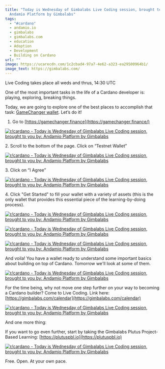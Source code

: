```yaml
---
title: "Today is Wednesday of Gimbalabs Live Coding session, brought to you by:
  Andamio Platform by Gimbalabs"
tags:
  - "#cardano"
  - andamio.io
  - gimbalabs
  - gimbalabs.com
  - education
  - Adoption
  - Development
  - Building on Cardano
url: ""
image: https://ucarecdn.com/1c2cbad4-97a7-4e62-a323-ea29500964b1/
image_text: https://gimbalabs.com/
---
```


Live Coding takes place all weds and thrus, 14:30 UTC

One of the most important tasks in the life of a Cardano developer is: playing, exploring, breaking things.

Today, we are going to explore one of the best places to accomplish that task: [GameChanger wallet](https://gamechanger.finance/). Let’s do it!

1.  Go to [https://gamechanger.finance](https://gamechanger.finance/)
    

[![r/cardano - Today is Wednesday of Gimbalabs Live Coding session, brought to you by: Andamio Platform by Gimbalabs](https://preview.redd.it/v60p82cv6nmb1.jpg?width=1348&format=pjpg&auto=webp&s=82091e2533206d50206b6f8d85aa2ecfa3f1b609)](https://preview.redd.it/v60p82cv6nmb1.jpg?width=1348&format=pjpg&auto=webp&s=82091e2533206d50206b6f8d85aa2ecfa3f1b609)

2\. Scroll to the bottom of the page. Click on “Testnet Wallet”

[![r/cardano - Today is Wednesday of Gimbalabs Live Coding session, brought to you by: Andamio Platform by Gimbalabs](https://preview.redd.it/2t6m7v6w6nmb1.jpg?width=1346&format=pjpg&auto=webp&s=e943ba1213e2ee8b30b8d35f9dc8b5d33660d103)](https://preview.redd.it/2t6m7v6w6nmb1.jpg?width=1346&format=pjpg&auto=webp&s=e943ba1213e2ee8b30b8d35f9dc8b5d33660d103)

3\. Click on “I Agree”

[![r/cardano - Today is Wednesday of Gimbalabs Live Coding session, brought to you by: Andamio Platform by Gimbalabs](https://preview.redd.it/wluu5e6i7nmb1.png?width=1366&format=png&auto=webp&s=2bac7211cb262ef9232ebf47ff5ce5c054f78e2f)](https://preview.redd.it/wluu5e6i7nmb1.png?width=1366&format=png&auto=webp&s=2bac7211cb262ef9232ebf47ff5ce5c054f78e2f)

4\. Click "Get Started" to fill your wallet with a variety of assets (this is the only wallet that provides this essential piece of the learning-by-doing process).

[![r/cardano - Today is Wednesday of Gimbalabs Live Coding session, brought to you by: Andamio Platform by Gimbalabs](https://preview.redd.it/ugu33jbj7nmb1.png?width=1366&format=png&auto=webp&s=b921ab7d139a787893803e899a0dc9adeefdccfb)](https://preview.redd.it/ugu33jbj7nmb1.png?width=1366&format=png&auto=webp&s=b921ab7d139a787893803e899a0dc9adeefdccfb)

[![r/cardano - Today is Wednesday of Gimbalabs Live Coding session, brought to you by: Andamio Platform by Gimbalabs](https://preview.redd.it/fcrpf6om7nmb1.png?width=1366&format=png&auto=webp&s=bdbaf33af90b2d39b02bcf0e25eab8276f4a1096)](https://preview.redd.it/fcrpf6om7nmb1.png?width=1366&format=png&auto=webp&s=bdbaf33af90b2d39b02bcf0e25eab8276f4a1096)

[![r/cardano - Today is Wednesday of Gimbalabs Live Coding session, brought to you by: Andamio Platform by Gimbalabs](https://preview.redd.it/flhb2bom7nmb1.png?width=1366&format=png&auto=webp&s=aeb58dcb56b361e0ea3f703ef12dd43ab57f21a8)](https://preview.redd.it/flhb2bom7nmb1.png?width=1366&format=png&auto=webp&s=aeb58dcb56b361e0ea3f703ef12dd43ab57f21a8)

And voila! You have a wallet ready to understand some important basics about building on top of Cardano. Tomorrow we'll look at some of them.

[![r/cardano - Today is Wednesday of Gimbalabs Live Coding session, brought to you by: Andamio Platform by Gimbalabs](https://preview.redd.it/4sdqn23o7nmb1.png?width=1366&format=png&auto=webp&s=f1412703058f9640a435f2621bbb49573856acb7)](https://preview.redd.it/4sdqn23o7nmb1.png?width=1366&format=png&auto=webp&s=f1412703058f9640a435f2621bbb49573856acb7)

For the time being, why not move one step further on your way to becoming a Cardano builder? Come to Live Coding. Link here: [https://gimbalabs.com/calendar](https://gimbalabs.com/calendar)

[![r/cardano - Today is Wednesday of Gimbalabs Live Coding session, brought to you by: Andamio Platform by Gimbalabs](https://preview.redd.it/c5bzrntu7nmb1.png?width=1366&format=png&auto=webp&s=db6872dc845f578dbd2b18950ffdcc4430c1485a)](https://preview.redd.it/c5bzrntu7nmb1.png?width=1366&format=png&auto=webp&s=db6872dc845f578dbd2b18950ffdcc4430c1485a)

And one more thing:

If you want to go even further, start by taking the Gimbalabs Plutus Project-Based Learning: [https://plutuspbl.io](https://plutuspbl.io)

[![r/cardano - Today is Wednesday of Gimbalabs Live Coding session, brought to you by: Andamio Platform by Gimbalabs](https://preview.redd.it/ydncxmho6nmb1.jpg?width=1280&format=pjpg&auto=webp&s=f02df988a238e975129c203559fa9ac22d75207a)](https://preview.redd.it/ydncxmho6nmb1.jpg?width=1280&format=pjpg&auto=webp&s=f02df988a238e975129c203559fa9ac22d75207a)

Free. Open. At your own pace.
